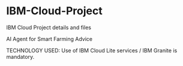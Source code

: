 # IBM-Cloud-Project
IBM Cloud Project details and files 

AI Agent for Smart Farming Advice

TECHNOLOGY USED: Use of IBM Cloud Lite services / IBM Granite is mandatory.


